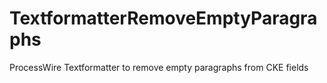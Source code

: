 # TextformatterRemoveEmptyParagraphs
ProcessWire Textformatter to remove empty paragraphs from CKE fields
